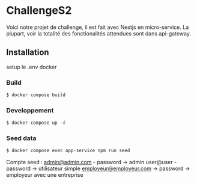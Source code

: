 # ChallengeS2
Voici notre projet de challenge, il est fait avec Nestjs en micro-service. La plupart, voir la totalité des fonctionalités attendues sont dans api-gateway. 
## Installation

setup le .env docker

### Build

```bash
$ docker compose build
```

### Developpement

```bash
$ docker compose up -d
```

### Seed data

```bash
$ docker compose exec app-service npm run seed
```
Compte seed : 
admin@admin.com - password -> admin
user@user - password -> utilisateur simple
employeur@employeur.com -> password -> employeur avec une entreprise